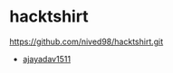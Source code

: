 # hacktshirt

https://github.com/nived98/hacktshirt.git

- [ajayadav1511](https://github.com/ajayadav1511)
